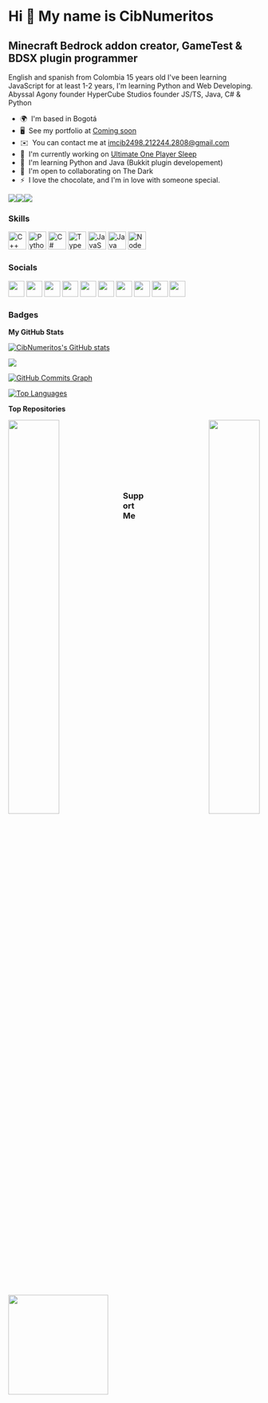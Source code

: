 Hi 👋 My name is CibNumeritos
=============================

Minecraft Bedrock addon creator, GameTest & BDSX plugin programmer
------------------------------------------------------------------

English and spanish from Colombia 15 years old I've been learning JavaScript for at least 1-2 years, I'm learning Python and Web Developing. Abyssal Agony founder HyperCube Studios founder JS/TS, Java, C# & Python

* 🌍  I'm based in Bogotá
* 🖥️  See my portfolio at [Coming soon](http://Soonxddd.xxx)
* ✉️  You can contact me at [imcib2498.212244.2808@gmail.com](mailto:imcib2498.212244.2808@gmail.com)
* 🚀  I'm currently working on [Ultimate One Player Sleep](http://github.com/CibNumeritos/Ultimate-OnePlayerSleep)
* 🧠  I'm learning Python and Java (Bukkit plugin developement)
* 🤝  I'm open to collaborating on The Dark
* ⚡  I love the chocolate, and I'm in love with someone special.

<a href="https://www.twitter.com/CibNumeritos" target="_blank" rel="noreferrer"><img
src="https://img.shields.io/twitter/follow/CibNumeritos?logo=twitter&style=for-the-badge&color=0891b2&labelColor=1c1917"
/></a><a href="https://www.github.com/CibNumeritos" target="_blank" rel="noreferrer"><img
src="https://img.shields.io/github/followers/CibNumeritos?logo=github&style=for-the-badge&color=0891b2&labelColor=1c1917" /></a><a href="https://www.twitch.tv/CibNumeritos" target="_blank" rel="noreferrer"><img
src="https://img.shields.io/twitch/status/CibNumeritos?logo=twitchsx&style=for-the-badge&color=0891b2&labelColor=1c1917&label=TWITCH+STATUS" /></a>

### Skills

<p align="left">
<a href="https://docs.microsoft.com/en-us/cpp/?view=msvc-170" target="_blank" rel="noreferrer"><img src="https://raw.githubusercontent.com/danielcranney/readme-generator/main/public/icons/skills/cplusplus-colored.svg" width="36" height="36" alt="C++" /></a>
<a href="https://www.python.org/" target="_blank" rel="noreferrer"><img src="https://raw.githubusercontent.com/danielcranney/readme-generator/main/public/icons/skills/python-colored.svg" width="36" height="36" alt="Python" /></a>
<a href="https://docs.microsoft.com/en-us/dotnet/csharp/" target="_blank" rel="noreferrer"><img src="https://raw.githubusercontent.com/danielcranney/readme-generator/main/public/icons/skills/csharp-colored.svg" width="36" height="36" alt="C#" /></a>
<a href="https://www.typescriptlang.org/" target="_blank" rel="noreferrer"><img src="https://raw.githubusercontent.com/danielcranney/readme-generator/main/public/icons/skills/typescript-colored.svg" width="36" height="36" alt="TypeScript" /></a>
<a href="https://developer.mozilla.org/en-US/docs/Web/JavaScript" target="_blank" rel="noreferrer"><img src="https://raw.githubusercontent.com/danielcranney/readme-generator/main/public/icons/skills/javascript-colored.svg" width="36" height="36" alt="JavaScript" /></a>
<a href="https://www.oracle.com/java/" target="_blank" rel="noreferrer"><img src="https://raw.githubusercontent.com/danielcranney/readme-generator/main/public/icons/skills/java-colored.svg" width="36" height="36" alt="Java" /></a>
<a href="https://nodejs.org/en/" target="_blank" rel="noreferrer"><img src="https://raw.githubusercontent.com/danielcranney/readme-generator/main/public/icons/skills/nodejs-colored.svg" width="36" height="36" alt="NodeJS" /></a>
</p>


### Socials

<p align="left"> <a href="https://www.codepen.io/CibNumeritos" target="_blank" rel="noreferrer"><img src="https://raw.githubusercontent.com/danielcranney/readme-generator/main/public/icons/socials/codepen.svg" width="32" height="32" /></a> <a href="https://www.dev.to/CibNumeritos" target="_blank" rel="noreferrer"><img src="https://raw.githubusercontent.com/danielcranney/readme-generator/main/public/icons/socials/devdotto.svg" width="32" height="32" /></a> <a href="https://discord.com/users/CibNumeritos#2498" target="_blank" rel="noreferrer"><img src="https://raw.githubusercontent.com/danielcranney/readme-generator/main/public/icons/socials/discord.svg" width="32" height="32" /></a> <a href="https://www.github.com/CibNumeritos" target="_blank" rel="noreferrer"><img src="https://raw.githubusercontent.com/danielcranney/readme-generator/main/public/icons/socials/github.svg" width="32" height="32" /></a> <a href="http://www.instagram.com/CibNumeritos" target="_blank" rel="noreferrer"><img src="https://raw.githubusercontent.com/danielcranney/readme-generator/main/public/icons/socials/instagram.svg" width="32" height="32" /></a> <a href="https://www.linkedin.com/in/CibNumeritos" target="_blank" rel="noreferrer"><img src="https://raw.githubusercontent.com/danielcranney/readme-generator/main/public/icons/socials/linkedin.svg" width="32" height="32" /></a> <a href="https://www.stackoverflow.com/users/CibNumeritos" target="_blank" rel="noreferrer"><img src="https://raw.githubusercontent.com/danielcranney/readme-generator/main/public/icons/socials/stackoverflow.svg" width="32" height="32" /></a> <a href="https://www.twitter.com/CibNumeritos" target="_blank" rel="noreferrer"><img src="https://raw.githubusercontent.com/danielcranney/readme-generator/main/public/icons/socials/twitter.svg" width="32" height="32" /></a> <a href="https://www.youtube.com/c/CibNumeritos" target="_blank" rel="noreferrer"><img src="https://raw.githubusercontent.com/danielcranney/readme-generator/main/public/icons/socials/youtube.svg" width="32" height="32" /></a> <a href="https://www.twitch.tv/CibNumeritos" target="_blank" rel="noreferrer"><img src="https://raw.githubusercontent.com/danielcranney/readme-generator/main/public/icons/socials/twitch.svg" width="32" height="32" /></a></p>

### Badges

<b>My GitHub Stats</b>

<a href="http://www.github.com/CibNumeritos"><img src="https://github-readme-stats.vercel.app/api?username=CibNumeritos&show_icons=true&hide=&count_private=true&title_color=0891b2&text_color=ffffff&icon_color=0891b2&bg_color=1c1917&hide_border=true&show_icons=true" alt="CibNumeritos's GitHub stats" /></a>

<a href="http://www.github.com/CibNumeritos"><img src="https://github-readme-streak-stats.herokuapp.com/?user=CibNumeritos&stroke=ffffff&background=1c1917&ring=0891b2&fire=0891b2&currStreakNum=ffffff&currStreakLabel=0891b2&sideNums=ffffff&sideLabels=ffffff&dates=ffffff&hide_border=true" /></a>

<a href="http://www.github.com/CibNumeritos"><img src="https://activity-graph.herokuapp.com/graph?username=CibNumeritos&bg_color=1c1917&color=ffffff&line=0891b2&point=ffffff&area_color=1c1917&area=true&hide_border=true&custom_title=GitHub%20Commits%20Graph" alt="GitHub Commits Graph" /></a>

<a href="https://github.com/CibNumeritos" align="left"><img src="https://github-readme-stats.vercel.app/api/top-langs/?username=CibNumeritos&langs_count=10&title_color=0891b2&text_color=ffffff&icon_color=0891b2&bg_color=1c1917&hide_border=true&locale=en&custom_title=Top%20%Languages" alt="Top Languages" /></a>

<b>Top Repositories</b>

<div width="100%" align="center"><a href="https://github.com/CibNumeritos/Ultimate-OnePlayerSleep" align="left"><img align="left" width="45%" src="https://github-readme-stats.vercel.app/api/pin/?username=CibNumeritos&repo=Ultimate-OnePlayerSleep&title_color=0891b2&text_color=ffffff&icon_color=0891b2&bg_color=1c1917&hide_border=true&locale=en" /></a><a href="https://github.com/CibNumeritos/Homes-addon" align="right"><img align="right" width="45%" src="https://github-readme-stats.vercel.app/api/pin/?username=CibNumeritos&repo=Homes-addon&title_color=0891b2&text_color=ffffff&icon_color=0891b2&bg_color=1c1917&hide_border=true&locale=en" /></a></div><br /><br /><br /><br /><br /><br /><br />

### Support Me

<a href="https://www.buymeacoffee.com/Comingsoon"><img src="https://cdn.buymeacoffee.com/buttons/v2/default-yellow.png" width="200" /></a>
